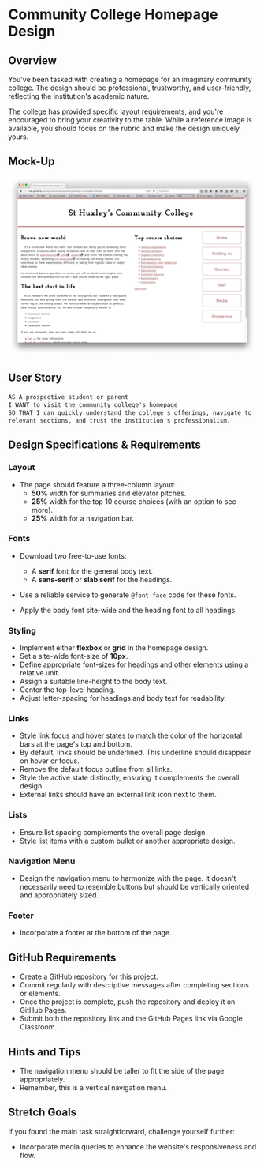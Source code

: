 # Community College Homepage Design

## Overview

You've been tasked with creating a homepage for an imaginary community college. The design should be professional, trustworthy, and user-friendly, reflecting the institution's academic nature.

The college has provided specific layout requirements, and you're encouraged to bring your creativity to the table. While a reference image is available, you should focus on the rubric and make the design uniquely yours.

## Mock-Up
![Example](./wireframe.png)

## User Story

```
AS A prospective student or parent
I WANT to visit the community college's homepage
SO THAT I can quickly understand the college's offerings, navigate to relevant sections, and trust the institution's professionalism.
```

## Design Specifications & Requirements

### Layout

- The page should feature a three-column layout:
  - **50%** width for summaries and elevator pitches.
  - **25%** width for the top 10 course choices (with an option to see more).
  - **25%** width for a navigation bar.

### Fonts
- Download two free-to-use fonts:
  - A **serif** font for the general body text.
  - A **sans-serif** or **slab serif** for the headings.
  
- Use a reliable service to generate `@font-face` code for these fonts.
- Apply the body font site-wide and the heading font to all headings.

### Styling

- Implement either **flexbox** or **grid** in the homepage design.
- Set a site-wide font-size of **10px**.
- Define appropriate font-sizes for headings and other elements using a relative unit.
- Assign a suitable line-height to the body text.
- Center the top-level heading.
- Adjust letter-spacing for headings and body text for readability.

### Links

- Style link focus and hover states to match the color of the horizontal bars at the page's top and bottom.
- By default, links should be underlined. This underline should disappear on hover or focus.
- Remove the default focus outline from all links.
- Style the active state distinctly, ensuring it complements the overall design.
- External links should have an external link icon next to them.

### Lists

- Ensure list spacing complements the overall page design.
- Style list items with a custom bullet or another appropriate design.

### Navigation Menu

- Design the navigation menu to harmonize with the page. It doesn't necessarily need to resemble buttons but should be vertically oriented and appropriately sized.

### Footer

- Incorporate a footer at the bottom of the page.

## GitHub Requirements

- Create a GitHub repository for this project.
- Commit regularly with descriptive messages after completing sections or elements.
- Once the project is complete, push the repository and deploy it on GitHub Pages.
- Submit both the repository link and the GitHub Pages link via Google Classroom.

## Hints and Tips

- The navigation menu should be taller to fit the side of the page appropriately.
- Remember, this is a vertical navigation menu.

## Stretch Goals

If you found the main task straightforward, challenge yourself further:

- Incorporate media queries to enhance the website's responsiveness and flow.




